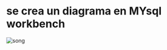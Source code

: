 # se crea un diagrama en MYsql workbench

![song](https://github.com/juliancgarzon/ProyectoPAR/assets/168239576/ca12b32c-51a4-4107-8142-5bf10ba7b343)
